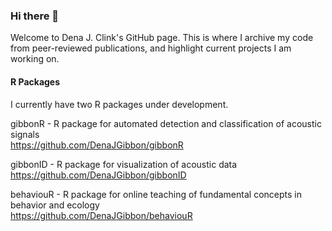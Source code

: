 ### Hi there 👋 
Welcome to Dena J. Clink's GitHub page. This is where I archive my code from peer-reviewed publications, and highlight current projects I am working on. 

#### R Packages
I currently have two R packages under development.

gibbonR - R package for automated detection and classification of acoustic signals \
https://github.com/DenaJGibbon/gibbonR

gibbonID - R package for visualization of acoustic data \
https://github.com/DenaJGibbon/gibbonID  

behaviouR - R package for online teaching of fundamental concepts in behavior and ecology \
https://github.com/DenaJGibbon/behaviouR 

##
<!--
**DenaJGibbon/DenaJGibbon** is a ✨ _special_ ✨ repository because its `README.md` (this file) appears on your GitHub profile.

Here are some ideas to get you started:

- 🔭 I’m currently working on ...
- 🌱 I’m currently learning ...
- 👯 I’m looking to collaborate on ...
- 🤔 I’m looking for help with ...
- 💬 Ask me about ...
- 📫 How to reach me: ...
- 😄 Pronouns: ...
- ⚡ Fun fact: ...
-->
